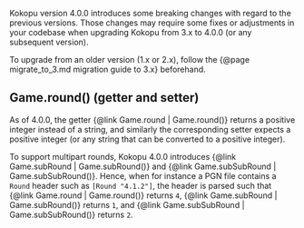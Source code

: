 Kokopu version 4.0.0 introduces some breaking changes with regard to the previous versions.
Those changes may require some fixes or adjustments in your codebase when upgrading Kokopu
from 3.x to 4.0.0 (or any subsequent version).

To upgrade from an older version (1.x or 2.x), follow the {@page migrate_to_3.md migration guide to 3.x} beforehand.



Game.round() (getter and setter)
--------------------------------

As of 4.0.0, the getter {@link Game.round | Game.round()} returns a positive integer instead of a string,
and similarly the corresponding setter expects a positive integer (or any string that can be converted to a positive integer).

To support multipart rounds, Kokopu 4.0.0 introduces {@link Game.subRound | Game.subRound()} and {@link Game.subSubRound | Game.subSubRound()}.
Hence, when for instance a PGN file contains a `Round` header such as `[Round "4.1.2"]`, the header is parsed such that
{@link Game.round | Game.round()} returns `4`, {@link Game.subRound | Game.subRound()} returns `1`, and
{@link Game.subSubRound | Game.subSubRound()} returns `2`.
